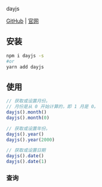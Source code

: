 dayjs

[GitHub](https://github.com/iamkun/dayjs) | [官网](https://day.js.org/zh-CN/)

## 安装

```bash
npm i dayjs -s
#or
yarn add dayjs
```

## 使用

```javascript
// 获取或设置月份。
// 月份是从 0 开始计算的，即 1 月是 0。
dayjs().month()
dayjs().month(0)

// 获取或设置年份。
dayjs().year()
dayjs().year(2000)

// 获取或设置日期
dayjs().date()
dayjs().date(1)
```

### 查询

```javascript

```

```

```
